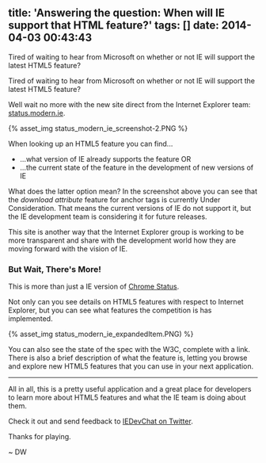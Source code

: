title: 'Answering the question: When will IE support that HTML feature?'
tags: []
date: 2014-04-03 00:43:43
---
Tired of waiting to hear from Microsoft on whether or not IE will support the latest HTML5 feature?
<!-- more -->

Tired of waiting to hear from Microsoft on whether or not IE will support the latest HTML5 feature?

Well wait no more with the new site direct from the Internet Explorer team: [status.modern.ie](http://status.modern.ie).

{% asset_img status_modern_ie_screenshot-2.PNG %}

When looking up an HTML5 feature you can find...

*   ...what version of IE already supports the feature OR
*   ...the current state of the feature in the development of new versions of IE

What does the latter option mean? In the screenshot above you can see that the _download attribute_ feature for anchor tags is currently Under Consideration. That means the current versions of IE do not support it, but the IE development team is considering it for future releases.

This site is another way that the Internet Explorer group is working to be more transparent and share with the development world how they are moving forward with the vision of IE.

### But Wait, There's More!

This is more than just a IE version of [Chrome Status](http://chromestatus.com).

Not only can you see details on HTML5 features with respect to Internet Explorer, but you can see what features the competition is has implemented.

{% asset_img status_modern_ie_expandedItem.PNG) %}

You can also see the state of the spec with the W3C, complete with a link. There is also a brief description of what the feature is, letting you browse and explore new HTML5 features that you can use in your next application.

* * *

All in all, this is a pretty useful application and a great place for developers to learn more about HTML5 features and what the IE team is doing about them.

Check it out and send feedback to [IEDevChat on Twitter](https://www.twitter.com/iedevchat).

Thanks for playing.

~ DW